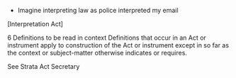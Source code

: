 - Imagine interpreting law as police interpreted my email

[Interpretation Act]

6 Definitions to be read in context
Definitions that occur in an Act or instrument apply to construction of the Act or instrument except in so far as the context or subject-matter otherwise indicates or requires.


See Strata Act Secretary